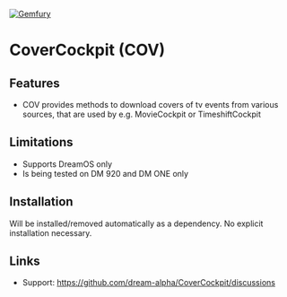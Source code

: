 [![Gemfury](https://badge.fury.io/fp/gemfury.svg)](https://gemfury.com/f/partner)

# CoverCockpit (COV)
## Features

- COV provides methods to download covers of tv events from various sources, that are used by e.g. MovieCockpit or TimeshiftCockpit

## Limitations

- Supports DreamOS only
- Is being tested on DM 920 and DM ONE only

## Installation
Will be installed/removed automatically as a dependency. No explicit installation necessary.

## Links

- Support: https://github.com/dream-alpha/CoverCockpit/discussions
